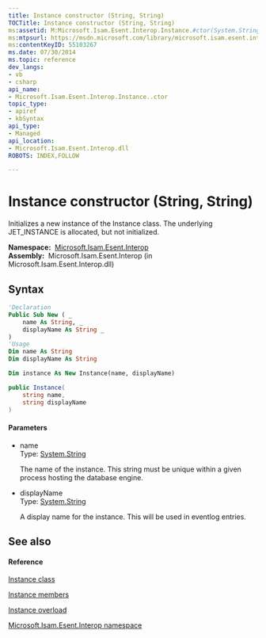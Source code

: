 ```yaml
---
title: Instance constructor (String, String)
TOCTitle: Instance constructor (String, String)
ms:assetid: M:Microsoft.Isam.Esent.Interop.Instance.#ctor(System.String,System.String)
ms:mtpsurl: https://msdn.microsoft.com/library/microsoft.isam.esent.interop.instance.instance(v=EXCHG.10)
ms:contentKeyID: 55103267
ms.date: 07/30/2014
ms.topic: reference
dev_langs:
- vb
- csharp
api_name: 
- Microsoft.Isam.Esent.Interop.Instance..ctor
topic_type: 
- apiref
- kbSyntax
api_type: 
- Managed
api_location: 
- Microsoft.Isam.Esent.Interop.dll
ROBOTS: INDEX,FOLLOW

---
```


# Instance constructor (String, String)

Initializes a new instance of the Instance class. The underlying JET_INSTANCE is allocated, but not initialized.

**Namespace:**  [Microsoft.Isam.Esent.Interop](hh596136\(v=exchg.10\).md)  
**Assembly:**  Microsoft.Isam.Esent.Interop (in Microsoft.Isam.Esent.Interop.dll)

## Syntax

``` vb
'Declaration
Public Sub New ( _
    name As String, _
    displayName As String _
)
'Usage
Dim name As String
Dim displayName As String

Dim instance As New Instance(name, displayName)
```

``` csharp
public Instance(
    string name,
    string displayName
)
```

#### Parameters

  - name  
    Type: [System.String](/dotnet/api/system.string)  
    
    The name of the instance. This string must be unique within a given process hosting the database engine.

<!-- end list -->

  - displayName  
    Type: [System.String](/dotnet/api/system.string)  
    
    A display name for the instance. This will be used in eventlog entries.

## See also

#### Reference

[Instance class](dn350923\(v=exchg.10\).md)

[Instance members](dn350944\(v=exchg.10\).md)

[Instance overload](dn350946\(v=exchg.10\).md)

[Microsoft.Isam.Esent.Interop namespace](hh596136\(v=exchg.10\).md)